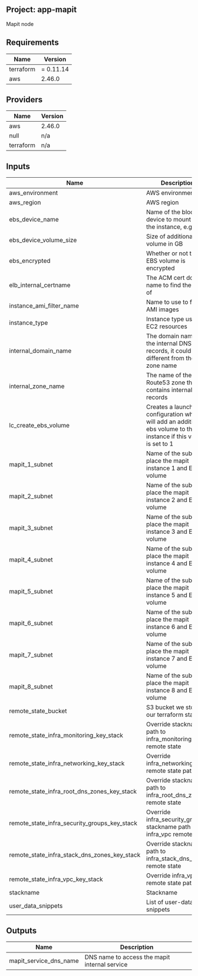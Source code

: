 ## Project: app-mapit

Mapit node

## Requirements

| Name | Version |
|------|---------|
| terraform | = 0.11.14 |
| aws | 2.46.0 |

## Providers

| Name | Version |
|------|---------|
| aws | 2.46.0 |
| null | n/a |
| terraform | n/a |

## Inputs

| Name | Description | Type | Default | Required |
|------|-------------|------|---------|:--------:|
| aws\_environment | AWS environment | `string` | n/a | yes |
| aws\_region | AWS region | `string` | `"eu-west-1"` | no |
| ebs\_device\_name | Name of the block device to mount on the instance, e.g. xvdf | `string` | n/a | yes |
| ebs\_device\_volume\_size | Size of additional ebs volume in GB | `string` | `"20"` | no |
| ebs\_encrypted | Whether or not the EBS volume is encrypted | `string` | n/a | yes |
| elb\_internal\_certname | The ACM cert domain name to find the ARN of | `string` | n/a | yes |
| instance\_ami\_filter\_name | Name to use to find AMI images | `string` | `""` | no |
| instance\_type | Instance type used for EC2 resources | `string` | `"t2.medium"` | no |
| internal\_domain\_name | The domain name of the internal DNS records, it could be different from the zone name | `string` | n/a | yes |
| internal\_zone\_name | The name of the Route53 zone that contains internal records | `string` | n/a | yes |
| lc\_create\_ebs\_volume | Creates a launch configuration which will add an additional ebs volume to the instance if this value is set to 1 | `string` | n/a | yes |
| mapit\_1\_subnet | Name of the subnet to place the mapit instance 1 and EBS volume | `string` | n/a | yes |
| mapit\_2\_subnet | Name of the subnet to place the mapit instance 2 and EBS volume | `string` | n/a | yes |
| mapit\_3\_subnet | Name of the subnet to place the mapit instance 3 and EBS volume | `string` | n/a | yes |
| mapit\_4\_subnet | Name of the subnet to place the mapit instance 4 and EBS volume | `string` | n/a | yes |
| mapit\_5\_subnet | Name of the subnet to place the mapit instance 5 and EBS volume | `string` | n/a | yes |
| mapit\_6\_subnet | Name of the subnet to place the mapit instance 6 and EBS volume | `string` | n/a | yes |
| mapit\_7\_subnet | Name of the subnet to place the mapit instance 7 and EBS volume | `string` | n/a | yes |
| mapit\_8\_subnet | Name of the subnet to place the mapit instance 8 and EBS volume | `string` | n/a | yes |
| remote\_state\_bucket | S3 bucket we store our terraform state in | `string` | n/a | yes |
| remote\_state\_infra\_monitoring\_key\_stack | Override stackname path to infra\_monitoring remote state | `string` | `""` | no |
| remote\_state\_infra\_networking\_key\_stack | Override infra\_networking remote state path | `string` | `""` | no |
| remote\_state\_infra\_root\_dns\_zones\_key\_stack | Override stackname path to infra\_root\_dns\_zones remote state | `string` | `""` | no |
| remote\_state\_infra\_security\_groups\_key\_stack | Override infra\_security\_groups stackname path to infra\_vpc remote state | `string` | `""` | no |
| remote\_state\_infra\_stack\_dns\_zones\_key\_stack | Override stackname path to infra\_stack\_dns\_zones remote state | `string` | `""` | no |
| remote\_state\_infra\_vpc\_key\_stack | Override infra\_vpc remote state path | `string` | `""` | no |
| stackname | Stackname | `string` | n/a | yes |
| user\_data\_snippets | List of user-data snippets | `list` | n/a | yes |

## Outputs

| Name | Description |
|------|-------------|
| mapit\_service\_dns\_name | DNS name to access the mapit internal service |

